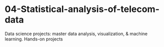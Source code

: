 # 04-Statistical-analysis-of-telecom-data
Data science projects: master data analysis, visualization, &amp; machine learning. Hands-on projects
